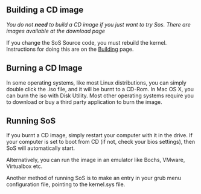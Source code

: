 ## Building a CD image ##
_You do not **need** to build a CD image if you just want to try Sos. There are images available at the download page_

If you change the SoS Source code, you must rebuild the kernel. Instructions for doing this are on the [Building](Building.md) page.

## Burning a CD Image ##
In some operating systems, like most Linux distributions, you can simply double click the .iso file, and it will be burnt to a CD-Rom. In Mac OS X, you can burn the iso with Disk Utility. Most other operating systems require you to download or buy a third party application to burn the image.

## Running SoS ##
If you burnt a CD image, simply restart your computer with it in the drive. If your computer is set to boot from CD (if not, check your bios settings), then SoS will automatically start.

Alternatively, you can run the image in an emulator like Bochs, VMware, Virtualbox etc.

Another method of running SoS is to make an entry in your grub menu configuration file, pointing to the kernel.sys file.